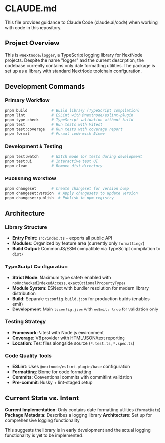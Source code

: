 # CLAUDE.md

This file provides guidance to Claude Code (claude.ai/code) when working with code in this repository.

## Project Overview

This is `@nextnode/logger`, a TypeScript logging library for NextNode projects. Despite the name "logger" and the current description, the codebase currently contains only date formatting utilities. The package is set up as a library with standard NextNode toolchain configuration.

## Development Commands

### Primary Workflow
```bash
pnpm build           # Build library (TypeScript compilation)
pnpm lint            # ESLint with @nextnode/eslint-plugin
pnpm type-check      # TypeScript validation without build
pnpm test            # Run tests with Vitest
pnpm test:coverage   # Run tests with coverage report
pnpm format          # Format code with Biome
```

### Development & Testing
```bash
pnpm test:watch      # Watch mode for tests during development
pnpm test:ui         # Interactive test UI
pnpm clean           # Remove dist directory
```

### Publishing Workflow
```bash
pnpm changeset       # Create changeset for version bump
pnpm changeset:version  # Apply changesets to update version
pnpm changeset:publish  # Publish to npm registry
```

## Architecture

### Library Structure
- **Entry Point**: `src/index.ts` - exports all public API
- **Modules**: Organized by feature area (currently only `formatting/`)
- **Build Output**: CommonJS/ESM compatible via TypeScript compilation to `dist/`

### TypeScript Configuration
- **Strict Mode**: Maximum type safety enabled with `noUncheckedIndexedAccess`, `exactOptionalPropertyTypes`
- **Module System**: ESNext with bundler resolution for modern library distribution
- **Build**: Separate `tsconfig.build.json` for production builds (enables emit)
- **Development**: Main `tsconfig.json` with `noEmit: true` for validation only

### Testing Strategy
- **Framework**: Vitest with Node.js environment
- **Coverage**: V8 provider with HTML/JSON/text reporting
- **Location**: Test files alongside source (`*.test.ts`, `*.spec.ts`)

### Code Quality Tools
- **ESLint**: Uses `@nextnode/eslint-plugin/base` configuration
- **Formatting**: Biome for code formatting
- **Commits**: Conventional commits with commitlint validation
- **Pre-commit**: Husky + lint-staged setup

## Current State vs. Intent

**Current Implementation**: Only contains date formatting utilities (`formatDate`)
**Package Metadata**: Describes a logging library
**Architecture**: Set up for comprehensive logging functionality

This suggests the library is in early development and the actual logging functionality is yet to be implemented.